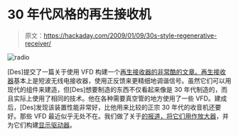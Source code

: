 # 30 年代风格的再生接收机

> 原文：<https://hackaday.com/2009/01/09/30s-style-regenerative-receiver/>

![radio](img/271b34e730aab02c5382acf90024d976.png "radio")

[Des]提交了一篇关于使用 VFD 构建一个[再生接收器的非常酷的文章。](http://www.qrss.thersgb.net/VFD-Regen.html)[再生接收器](http://en.wikipedia.org/wiki/Regenerative_circuit)基本上是短波无线电接收器，使用正反馈来更精细地调谐信号。虽然它们可以用现代的组件来建造，但[Des]想要制造的东西不仅看起来像是 30 年代制造的，而且实际上使用了相同的技术。他在各种需要真空管的地方使用了一些 VFD。建成后，[Des]发现该装置性能非常好，比他用来比较的正宗 30 年代的收音机还要好。那些 VFD 最近似乎无处不在。我们做了关于[的报道，将它们用作放大器](http://hackaday.com/2008/12/01/using-vfds-as-amplifiers/)，并为它们构建[显示驱动器](http://hackaday.com/2008/12/25/working-with-vfds/)。
